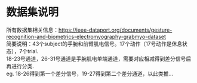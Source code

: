 # 数据集说明
所有数据集相关信息：https://ieee-dataport.org/documents/gesture-recognition-and-biometrics-electromyography-grabmyo-dataset    
简要说明：43个subject的手腕和前臂肌电信号。17个动作（17号动作是休息状态），7个trial.   
          18-23号通道，26-31号通道是手腕肌电单端通道，需要对应相减得到差分信号后再进行分类.  
		  eg. 18-26得到第一个差分信号，19-27得到第二个差分通道，以此类推...   
	
